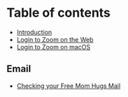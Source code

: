 # Table of contents

* [Introduction](README.md)
* [Login to Zoom on the Web](login-to-zoom-on-the-web.md)
* [Login to Zoom on macOS](login-to-zoom-on-macos.md)

## Email

* [Checking your Free Mom Hugs Mail](email/checking-your-free-mom-hugs-mail.md)

